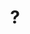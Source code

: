 ---
pid: ls116
title: "?"
location_transcription: at the former neighborhoods
coordinates: "[-75.2396644, 39.9893981]"
zipcode: '19107'
gen_neighborhood: Center City
neighborhood: Washington Square West,Avenue of The Arts,Midtown Village,Chinatown
outside_phl: 
age: '49'
age_range: 40-49
instagram: 
image_file_name: ls_116.jpg
proposal_transcription: I would like to have 2 stories of Will Smith and Phillis Hyman.
topic: Person,Pop Culture
topic_summary: 0, 0
type: Sculpture Statue
keywords_other: 
credit: O'Neil M. Williams
image_labels: 
twitter: 
facebook: 
permalink: "/monuments/ls116/"
layout: item-page
---